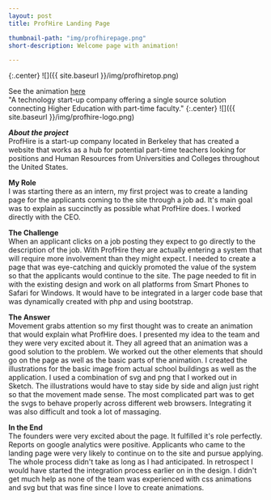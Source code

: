 ```yaml
---
layout: post
title: ProfHire Landing Page

thumbnail-path: "img/profhirepage.png"
short-description: Welcome page with animation!

---
```

{:.center}
![]({{ site.baseurl }}/img/profhiretop.png)

See the animation [here](https://www.profhire.com/applicant)  
"A technology start-up company offering a single source solution connecting Higher Education with part-time faculty."
{:.center}
![]({{ site.baseurl }}/img/profhire-logo.png)

***About the project***  
  ProfHire is a start-up company located in Berkeley that has created a website that works as a hub for potential part-time teachers looking for positions and Human Resources from Universities and Colleges throughout the United States.  

****My Role****     
  I was  starting there as an intern, my first project was to create a landing page for the applicants coming to the site through a job ad.
  It's main goal was to explain as succinctly as possible what ProfHire does. I worked directly with the CEO.  

********The Challenge********  
   When an applicant clicks on a job posting they expect to go directly to the description of the job. With ProfHire they are actually entering a system that will require more involvement than they might expect. I needed to create a page that was eye-catching and quickly promoted the value of the system so that the applicants would continue to the site.  The page needed to fit in with the existing design and work on all platforms from Smart Phones to Safari for Windows. It would have to be integrated in a larger code base that was dynamically created with php and using bootstrap.  

**The Answer**  
  Movement grabs attention so my first thought was to create an animation that would explain what ProfHire does.
  I presented my idea to the team and they were very excited about it. They all agreed that an animation was a good solution to the problem.
  We worked out the other elements that should go on the page as well as the basic parts of the animation.
  I created the illustrations for the basic image from actual school buildings as well as the application. I used a combination of svg and png that I worked out in Sketch.
  The illustrations would have to stay side by side and align just right so that the movement made sense.
  The most complicated part was to get the svgs to behave properly across different web browsers. Integrating it was also difficult and took a lot of massaging.  

**In the End**  
   The founders were very excited about the page. It fulfilled it's role perfectly. Reports on google analytics were positive. Applicants who came to the landing page were very likely to continue on to the site and pursue applying. The whole process didn't take as long as I had anticipated. In retrospect I would have started the integration process earlier on in the design. I didn't get much help as none of the team was experienced with css animations and svg but that was fine since I love to create animations.  
